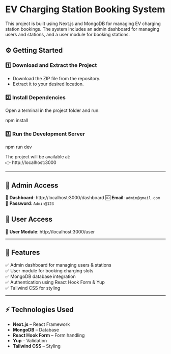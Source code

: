 # EV Charging Station Booking System

This project is built using Next.js and MongoDB for managing EV charging station bookings. The system includes an admin dashboard for managing users and stations, and a user module for booking stations.

## ⚙️ Getting Started

### 1️⃣ Download and Extract the Project  
- Download the ZIP file from the repository.
- Extract it to your desired location.

### 2️⃣ Install Dependencies  
Open a terminal in the project folder and run:

npm install


### 3️⃣ Run the Development Server  

npm run dev

The project will be available at:  
👉 http://localhost:3000

---

## 🔑 Admin Access  
📌 **Dashboard**: http://localhost:3000/dashboard 
🆔 **Email**: `admin@gmail.com`  
🔑 **Password**: `Admin@123`  

## 👥 User Access  
📌 **User Module**: http://localhost:3000/user

---

## 📌 Features  
✅ Admin dashboard for managing users & stations  
✅ User module for booking charging slots  
✅ MongoDB database integration  
✅ Authentication using React Hook Form & Yup  
✅ Tailwind CSS for styling  

---

## ⚡ Technologies Used  
- **Next.js** – React Framework  
- **MongoDB** – Database  
- **React Hook Form** – Form handling  
- **Yup** – Validation  
- **Tailwind CSS** – Styling  

